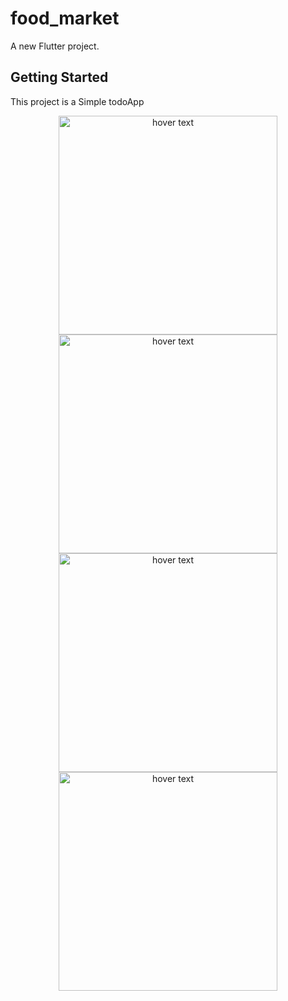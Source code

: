 # food_market

A new Flutter project.

## Getting Started

This project is a Simple todoApp

<p align="center">
  <img src="/assets/todo1.png" width="350" title="hover text">
  <img src="/assets/todo2.png" width="350" title="hover text">
  <img src="/assets/todo3.png" width="350" title="hover text">
  <img src="/assets/todo4.png" width="350" title="hover text">
</p>